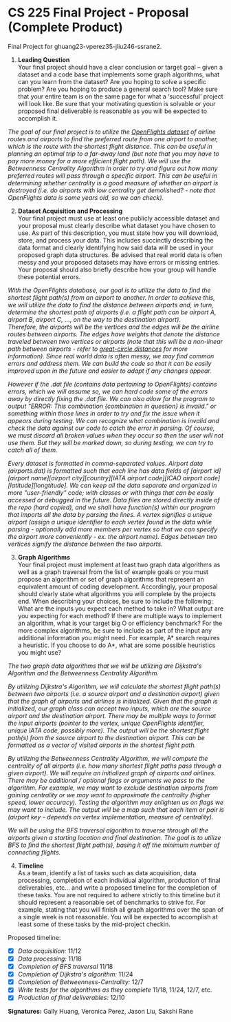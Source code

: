 # CS 225 Final Project - Proposal (Complete Product)
Final Project for ghuang23-vperez35-jliu246-ssrane2.

1. **Leading Question**  
Your final project should have a clear conclusion or target goal – given a dataset and a code base that implements some graph algorithms, what can you learn from the dataset? Are you hoping to solve a specific problem? Are you hoping to produce a general search tool? Make sure that your entire team is on the same page for what a ‘successful’ project will look like. Be sure that your motivating question is solvable or your proposed final deliverable is reasonable as you will be expected to accomplish it.

*The goal of our final project is to utilize the [OpenFlights dataset](https://openflights.org/data.html) of airline routes and airports to find the preferred route from one airport to another, which is the route with the shortest flight distance. This can be useful in planning an optimal trip to a far-away land (but note that you may have to pay more money for a more efficient flight path). We will use the Betweenness Centrality Algorithm in order to try and figure out how many preferred routes will pass through a specific airport. This can be useful in determining whether centrality is a good measure of whether an airport is destroyed (i.e. do airports with low centrality get demolished? - note that OpenFlights data is some years old, so we can check).*

2. **Dataset Acquisition and Processing**  
Your final project must use at least one publicly accessible dataset and your proposal must clearly describe what dataset you have chosen to use. As part of this description, you must state how you will download, store, and process your data. This includes succinctly describing the data format and clearly identifying how said data will be used in your proposed graph data structures. Be advised that real world data is often messy and your proposed datasets may have errors or missing entries. Your proposal should also briefly describe how your group will handle these potential errors.

*With the OpenFlights database, our goal is to utilize the data to find the shortest flight path(s) from an airport to another. In order to achieve this, we will utilize the data to find the distance between airports and, in turn, determine the shortest path of airports (i.e. a flight path can be airport A, airport B, airport C, ..., on the way to the destination airport).  
Therefore, the airports will be the vertices and the edges will be the airline routes between airports. The edges have weights that denote the distance traveled between two vertices or airports (note that this will be a non-linear path between airports - refer to [great-circle distances](https://en.wikipedia.org/wiki/Great-circle_distance) for more information). Since real world data is often messy, we may find common errors and address them. We can build the code so that it can be easily improved upon in the future and easier to adapt if any changes appear.*

*However if the .dat file (contains data pertaining to OpenFlights) contains errors, which we will assume so, we can hard code some of the errors away by directly fixing the .dat file. We can also allow for the program to output "ERROR: This combination {combination in question} is invalid." or something within those lines in order to try and fix the issue when it appears during testing. We can recognize what combination is invalid and check the data against our code to catch the error in parsing. Of course, we must discard all broken values when they occur so then the user will not use them. But they will be marked down, so during testing, we can try to catch all of them.*

*Every dataset is formatted in comma-separated values. Airport data (airports.dat) is formatted such that each line has data fields of [airport id][airport name][airport city][country][IATA airport code][ICAO airport code][latitude][longtitude]. We can keep all the data separate and organized in more "user-friendly" code; with classes or with things that can be easily accessed or debugged in the future. Data files are stored directly inside of the repo (hard copied), and we shall have function(s) within our program that imports all the data by parsing the lines. A vertex signifies a unique airport (assign a unique identifier to each vertex found in the data while parsing - optionally add more members per vertex so that we can specify the airport more conveniently - ex. the airport name). Edges between two vertices signify the distance between the two airports.*


3. **Graph Algorithms**  
Your final project must implement at least two graph data algorithms as well as a graph traversal from the list of example goals or you must propose an algorithm or set of graph algorithms that represent an equivalent amount of coding development. Accordingly, your proposal should clearly state what algorithms you will complete by the projects end. When describing your choices, be sure to include the following: What are the inputs you expect each method to take in? What output are you expecting for each method? If there are multiple ways to implement an algorithm, what is your target big O or efficiency benchmark? For the more complex algorithms, be sure to include as part of the input any additional information you might need. For example, A* search requires a heuristic. If you choose to do A*, what are some possible heuristics you might use?

*The two graph data algorithms that we will be utilizing are Dijkstra's Algorithm and the Betweenness Centrality Algorithm.*

*By utilizing Dijkstra's Algorithm, we will calculate the shortest flight path(s) between two airports (i.e. a source airport and a destination airport) given that the graph of airports and airlines is initialized. Given that the graph is initialized, our graph class can accept two inputs, which are the source airport and the destination airport. There may be multiple ways to format the input airports (pointer to the vertex, unique OpenFlights identifier, unique IATA code, possibly more). The output will be the shortest flight path(s) from the source airport to the destination airport. This can be formatted as a vector of visited airports in the shortest flight path.*

*By utilizing the Betweenness Centrality Algorithm, we will compute the centrality of all airports (i.e. how many shortest flight paths pass through a given airport). We will require an initialized graph of airports and airlines. There may be additional / optional flags or arguments we pass to the algorithm. For example, we may want to exclude destination airports from gaining centrality or we may want to approximate the centrality (higher speed, lower accuracy). Testing the algorithm may enlighten us on flags we may want to include. The output will be a map such that each item or pair is (airport key - depends on vertex implementation, measure of centrality).*

*We will be using the BFS traversal algorithm to traverse through all the airports given a starting location and final destination. The goal is to utilize BFS to find the shortest flight path(s), basing it off the minimum number of connecting flights.*

4. **Timeline**  
As a team, identify a list of tasks such as data acquisition, data processing, completion of each individual algorithm, production of final deliverables, etc… and write a proposed timeline for the completion of these tasks. You are not required to adhere strictly to this timeline but it should represent a reasonable set of benchmarks to strive for. For example, stating that you will finish all graph algorithms over the span of a single week is not reasonable. You will be expected to accomplish at least some of these tasks by the mid-project checkin.

Proposed timeline:  
- [x] *Data acquisition:* 11/12  
- [x] *Data processing:* 11/18  
- [x] *Completion of BFS traversal* 11/18  
- [x] *Completion of Dijkstra's algorithm:*  11/24    
- [x] *Completion of Betweenness-Centrality:* 12/7  
- [x] *Write tests for the algorithms as they complete* 11/18, 11/24, 12/7, etc.  
- [x] *Production of final deliverables:* 12/10

**Signatures:**
Gally Huang, Veronica Perez, Jason Liu, Sakshi Rane